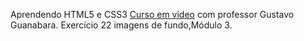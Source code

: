 Aprendendo HTML5 e CSS3
<a href="https://www.cursoemvideo.com" target="_blank" >Curso em video</a> com professor  Gustavo Guanabara.
Exercício 22 imagens de fundo,Módulo 3.
